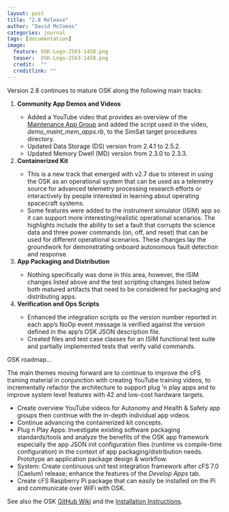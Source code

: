 ```yaml
---
layout: post
title: "2.8 Release"
author: "David McComas"
categories: journal
tags: [documentation]
image:
  feature: OSK-Logo-2563-1458.png
  teaser:  OSK-Logo-2563-1458.png
  credit:  ""
  creditlink: ""
---
```

<div>
<p>Version 2.8 continues to mature OSK along the following main tracks:</p>
<ol>
   <li><b>Community App Demos and Videos</b></li>
      <ul>
      <li>Added a YouTube video that provides an overview of the <a href="https://www.youtube.com/watch?v=pzAkAhBR-Pk">Maintenance App Group</a> and added the script used in the video, <i>demo_maint_mem_apps.rb</i>, to the SimSat target procedures directory.</li>
      <li>Updated Data Storage (DS) version from 2.4.1 to 2.5.2.</li>
      <li>Updated Memory Dwell (MD) version from 2.3.0 to 2.3.3.</li>
      </ul>

   <li><b>Containerized Kit</b></li>
      <ul>
      <li>This is a new track that emerged with v2.7 due to interest in using the OSK as an operational system that can be used as a telemetry source for advanced telemetry processing research efforts or interactively by people interested in learning about operating spacecraft systems.</li>
      <li>Some features were added to the instrument simulator (ISIM) app so it can support more interesting/realistic operational scenarios. The highlights include the ability to set a fault that corrupts the science data and three power commands (on, off, and reset) that can be used for different operational scenarios. These changes lay the groundwork for demonstrating onboard autonomous fault detection and response.</li> 
      </ul>

   <li><b>App Packaging and Distribution</b></li>
      <ul>
      <li>Nothing specifically was done in this area, however, the ISIM changes listed above and the test scripting changes listed below both matured artifacts that need to be considered for packaging and distributing apps.</li>
      </ul>

<li><b>Verification and Ops Scripts</b></li>
      <ul>
      <li>Enhanced the integration scripts so the version number reported in each app’s NoOp event message is verified against the version defined in the app’s OSK JSON description file. </li>
      <li>Created files and test case classes for an ISIM functional test suite and partially implemented tests that verify valid commands. </li>
      </ul>

</ol>

<p>OSK roadmap...</p>

The main themes moving forward are to continue to improve the cFS training material in conjunction with creating YouTube training videos, to incrementally refactor the architecture to support plug 'n play apps and to improve system level features with 42 and low-cost hardware targets.

<ul>
  <li> Create overview YouTube videos for Autonomy and Health & Safety app groups then continue with the in-depth individual app videos. </li>
  <li> Continue advancing the containerized kit concepts.</li>
  <li> Plug n Play Apps: Investigate existing software packaging standards/tools and analyze the benefits of the OSK app framework especially the app JSON init configuration files (runtime vs compile-time configuration) in the context of app packaging/distribution needs.  Prototype an application package design & workflow.</li>
  <li> System: Create continuous unit test integration framework after cFS 7.0 (Caelum) release; enhance the features of the <i>Develop Apps</i> tab.</li>
  <li> Create cFS Raspberry Pi package that can easily be installed on the Pi and communicate over WiFi with OSK.</li>
</ul>

<p>See also the OSK <a href="{{site.github.wiki-url}}">GitHub Wiki</a> and the <a href="https://opensatkit.github.io/journal/Installation-Guide.html">Installation Instructions</a>.</p>

</div>
